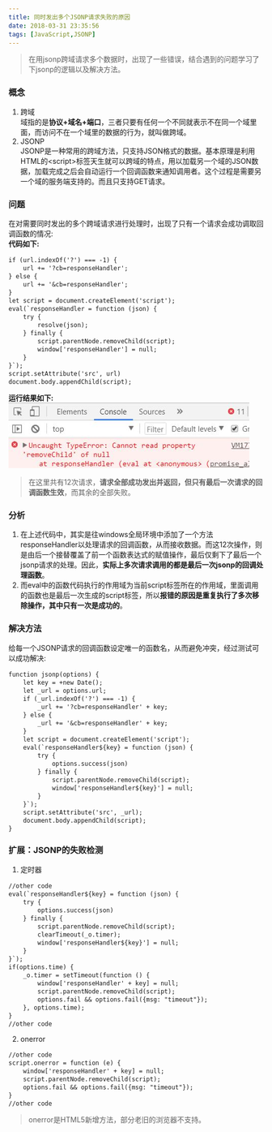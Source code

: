 ```yaml
---
title: 同时发出多个JSONP请求失败的原因
date: 2018-03-31 23:35:56
tags: [JavaScript,JSONP]
---
```



> 在用jsonp跨域请求多个数据时，出现了一些错误，结合遇到的问题学习了下jsonp的逻辑以及解决方法。

<!-- more -->

### 概念
1. 跨域  
域指的是**协议+域名+端口**，三者只要有任何一个不同就表示不在同一个域里面，而访问不在一个域里的数据的行为，就叫做跨域。
2. JSONP  
JSONP是一种常用的跨域方法，只支持JSON格式的数据。基本原理是利用HTML的&lt;script&gt;标签天生就可以跨域的特点，用以加载另一个域的JSON数据，加载完成之后会自动运行一个回调函数来通知调用者。这个过程是需要另一个域的服务端支持的。而且只支持GET请求。
### 问题
在对需要同时发出的多个跨域请求进行处理时，出现了只有一个请求会成功调取回调函数的情况:  
**代码如下:**
```
if (url.indexOf('?') === -1) {
    url += '?cb=responseHandler';
} else {
    url += '&cb=responseHandler';
}
let script = document.createElement('script');
eval(`responseHandler = function (json) { 
    try {
        resolve(json);
    } finally {
        script.parentNode.removeChild(script);
        window['responseHandler'] = null;
    }
}`);
script.setAttribute('src', url)
document.body.appendChild(script);
```
**运行结果如下:**  
![](https://raw.githubusercontent.com/wkd2015/Pic/master/blog/jsonp_1.jpg '描述')
> 在这里共有12次请求，**请求全部成功发出并返回，但只有最后一次请求的回调函数生效**，而其余的全部失败。

### 分析
1. 在上述代码中，其实是往windows全局环境中添加了一个方法responseHandler以处理请求的回调函数，从而接收数据。而这12次操作，则是由后一个接替覆盖了前一个函数表达式的赋值操作，最后仅剩下了最后一个jsonp请求的处理。因此，**实际上多次请求调用的都是最后一次jsonp的回调处理函数**。
2. 而eval中的函数代码执行的作用域为当前script标签所在的作用域，里面调用的函数也是最后一次生成的script标签，所以**报错的原因是重复执行了多次移除操作，其中只有一次是成功的**。

### 解决方法
给每一个JSONP请求的回调函数设定唯一的函数名，从而避免冲突，经过测试可以成功解决:

```
function jsonp(options) {
    let key = +new Date();
    let _url = options.url;
    if (_url.indexOf('?') === -1) {
        _url += '?cb=responseHandler' + key;
    } else {
        _url += '&cb=responseHandler' + key;
    }
    let script = document.createElement('script');
    eval(`responseHandler${key} = function (json) { 
        try {
            options.success(json)
        } finally {
            script.parentNode.removeChild(script);
            window['responseHandler${key}'] = null;
        }
    }`);
    script.setAttribute('src', _url);
    document.body.appendChild(script);
}
```
### 扩展：JSONP的失败检测
1. 定时器
```
//other code
eval(`responseHandler${key} = function (json) { 
    try {
        options.success(json)
    } finally {
        script.parentNode.removeChild(script);
        clearTimeout(_o.timer);
        window['responseHandler${key}'] = null;
    }
}`);
if(options.time) {
    _o.timer = setTimeout(function () {
        window['responseHandler' + key] = null;
        script.parentNode.removeChild(script);
        options.fail && options.fail({msg: "timeout"});
    }, options.time);
}
//other code
```
2. onerror
```
//other code 
script.onerror = function (e) {
    window['responseHandler' + key] = null;
    script.parentNode.removeChild(script);
    options.fail && options.fail({msg: "timeout"});
}
//other code
```

> onerror是HTML5新增方法，部分老旧的浏览器不支持。